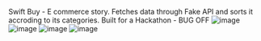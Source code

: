 Swift Buy - E commerce story. Fetches data through Fake API and sorts it accroding to its categories.
Built for a Hackathon - BUG OFF
![image](https://github.com/pratyushdev-codes/BugOff-Swift/assets/109750976/bb8a3da5-5591-45c6-9db7-0b62ec64851a)
![image](https://github.com/pratyushdev-codes/BugOff-Swift/assets/109750976/4bd7887f-4684-48bb-a1c4-b6c83aa0115c)
![image](https://github.com/pratyushdev-codes/BugOff-Swift/assets/109750976/cf7a1968-91b7-4dfe-8d06-3f6355efc799)
![image](https://github.com/pratyushdev-codes/BugOff-Swift/assets/109750976/95ecf22f-f7c8-4a92-8c5c-b80640568a15)



